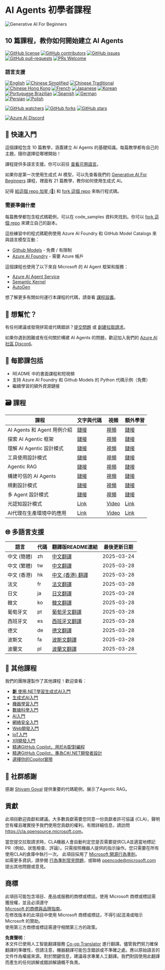 <!--
CO_OP_TRANSLATOR_METADATA:
{
  "original_hash": "09e975d95b470ee45ab546c22ee35d33",
  "translation_date": "2025-03-28T11:23:57+00:00",
  "source_file": "README.md",
  "language_code": "hk"
}
-->
# AI Agents 初學者課程

![Generative AI For Beginners](../../translated_images/repo-thumbnail.fdd5f487bb7274d4a08459d76907ec4914de268c99637e9af082b1d3eb0730e2.hk.png)

## 10 篇課程，教你如何開始建立 AI Agents

[![GitHub license](https://img.shields.io/github/license/microsoft/ai-agents-for-beginners.svg)](https://github.com/microsoft/ai-agents-for-beginners/blob/master/LICENSE?WT.mc_id=academic-105485-koreyst)
[![GitHub contributors](https://img.shields.io/github/contributors/microsoft/ai-agents-for-beginners.svg)](https://GitHub.com/microsoft/ai-agents-for-beginners/graphs/contributors/?WT.mc_id=academic-105485-koreyst)
[![GitHub issues](https://img.shields.io/github/issues/microsoft/ai-agents-for-beginners.svg)](https://GitHub.com/microsoft/ai-agents-for-beginners/issues/?WT.mc_id=academic-105485-koreyst)
[![GitHub pull-requests](https://img.shields.io/github/issues-pr/microsoft/ai-agents-for-beginners.svg)](https://GitHub.com/microsoft/ai-agents-for-beginners/pulls/?WT.mc_id=academic-105485-koreyst)
[![PRs Welcome](https://img.shields.io/badge/PRs-welcome-brightgreen.svg?style=flat-square)](http://makeapullrequest.com?WT.mc_id=academic-105485-koreyst)

### 語言支援
[![English](https://img.shields.io/badge/English-brightgreen.svg?style=flat-square)](README.md)
[![Chinese Simplified](https://img.shields.io/badge/Chinese_Simplified-brightgreen.svg?style=flat-square)](../zh/README.md)
[![Chinese Traditional](https://img.shields.io/badge/Chinese_Traditional-brightgreen.svg?style=flat-square)](../tw/README.md)     
[![Chinese Hong Kong](https://img.shields.io/badge/Chinese_Hong_Kong-brightgreen.svg?style=flat-square)](./README.md) 
[![French](https://img.shields.io/badge/French-brightgreen.svg?style=flat-square)](../fr/README.md)
[![Japanese](https://img.shields.io/badge/Japanese-brightgreen.svg?style=flat-square)](../ja/README.md) 
[![Korean](https://img.shields.io/badge/Korean-brightgreen.svg?style=flat-square)](../ko/README.md)
[![Portuguese Brazilian](https://img.shields.io/badge/Portuguese_Brazilian-brightgreen.svg?style=flat-square)](../pt/README.md)
[![Spanish](https://img.shields.io/badge/Spanish-brightgreen.svg?style=flat-square)](../es/README.md)
[![German](https://img.shields.io/badge/German-brightgreen.svg?style=flat-square)](../de/README.md)  
[![Persian](https://img.shields.io/badge/Persian-brightgreen.svg?style=flat-square)](../fa/README.md) 
[![Polish](https://img.shields.io/badge/Polish-brightgreen.svg?style=flat-square)](../pl/README.md) 

[![GitHub watchers](https://img.shields.io/github/watchers/microsoft/ai-agents-for-beginners.svg?style=social&label=Watch)](https://GitHub.com/microsoft/ai-agents-for-beginners/watchers/?WT.mc_id=academic-105485-koreyst)
[![GitHub forks](https://img.shields.io/github/forks/microsoft/ai-agents-for-beginners.svg?style=social&label=Fork)](https://GitHub.com/microsoft/ai-agents-for-beginners/network/?WT.mc_id=academic-105485-koreyst)
[![GitHub stars](https://img.shields.io/github/stars/microsoft/ai-agents-for-beginners.svg?style=social&label=Star)](https://GitHub.com/microsoft/ai-agents-for-beginners/stargazers/?WT.mc_id=academic-105485-koreyst)

[![Azure AI Discord](https://dcbadge.limes.pink/api/server/kzRShWzttr)](https://discord.gg/kzRShWzttr)


## 🌱 快速入門

這個課程包含 10 篇教學，涵蓋建立 AI Agents 的基礎知識。每篇教學都有自己的主題，隨你選擇從哪裡開始！

課程提供多語言支援。你可以前往 [查看可用語言](../..)。

如果你是第一次使用生成式 AI 模型，可以先查看我們的 [Generative AI For Beginners](https://aka.ms/genai-beginners) 課程，裡面有 21 篇教學，教你如何使用生成式 AI。

記得 [給這個 repo 加星 (🌟)](https://docs.github.com/en/get-started/exploring-projects-on-github/saving-repositories-with-stars?WT.mc_id=academic-105485-koreyst) 和 [fork 這個 repo](https://github.com/microsoft/ai-agents-for-beginners/fork) 來執行程式碼。

### 需要準備什麼

每篇教學都包含程式碼範例，可以在 code_samples 資料夾找到。你可以 [fork 這個 repo](https://github.com/microsoft/ai-agents-for-beginners/fork) 來建立自己的副本。

這些練習中的程式碼範例使用 Azure AI Foundry 和 GitHub Model Catalogs 來與語言模型互動：

- [Github Models](https://aka.ms/ai-agents-beginners/github-models) - 免費 / 有限制
- [Azure AI Foundry](https://aka.ms/ai-agents-beginners/ai-foundry) - 需要 Azure 帳戶

這個課程也使用了以下來自 Microsoft 的 AI Agent 框架和服務：

- [Azure AI Agent Service](https://aka.ms/ai-agents-beginners/ai-agent-service)
- [Semantic Kernel](https://aka.ms/ai-agents-beginners/semantic-kernel)  
- [AutoGen](https://aka.ms/ai-agents/autogen)  

想了解更多有關如何運行本課程的代碼，請查看 [課程設置](./00-course-setup/README.md)。  

## 🙏 想幫忙？  

有任何建議或發現拼寫或代碼錯誤？[提交問題](https://github.com/microsoft/ai-agents-for-beginners/issues?WT.mc_id=academic-105485-koreyst) 或 [創建拉取請求](https://github.com/microsoft/ai-agents-for-beginners/pulls?WT.mc_id=academic-105485-koreyst)。  

如果你遇到困難或有任何關於構建 AI Agents 的問題，歡迎加入我們的 [Azure AI 社區 Discord](https://discord.gg/kzRShWzttr)。  

## 📂 每節課包括  

- README 中的書面課程和短視頻  
- 支持 Azure AI Foundry 和 Github Models 的 Python 代碼示例（免費）  
- 繼續學習的額外資源鏈接  

## 🗃️ 課程  

| **課程**                                 | **文字與代碼**                                    | **視頻**                                                  | **額外學習**                                                                     |  
|------------------------------------------|----------------------------------------------------|------------------------------------------------------------|----------------------------------------------------------------------------------------|  
| AI Agents 和 Agent 用例介紹               | [鏈接](./01-intro-to-ai-agents/README.md)          | [視頻](https://youtu.be/3zgm60bXmQk?si=z8QygFvYQv-9WtO1)    | [鏈接](https://aka.ms/ai-agents-beginners/collection?WT.mc_id=academic-105485-koreyst)  |  
| 探索 AI Agentic 框架                      | [鏈接](./02-explore-agentic-frameworks/README.md)  | [視頻](https://youtu.be/ODwF-EZo_O8?si=Vawth4hzVaHv-u0H)    | [鏈接](https://aka.ms/ai-agents-beginners/collection?WT.mc_id=academic-105485-koreyst)  |  
| 理解 AI Agentic 設計模式                  | [鏈接](./03-agentic-design-patterns/README.md)     | [視頻](https://youtu.be/m9lM8qqoOEA?si=BIzHwzstTPL8o9GF)    | [鏈接](https://aka.ms/ai-agents-beginners/collection?WT.mc_id=academic-105485-koreyst)  |  
| 工具使用設計模式                          | [鏈接](./04-tool-use/README.md)                    | [視頻](https://youtu.be/vieRiPRx-gI?si=2z6O2Xu2cu_Jz46N)    | [鏈接](https://aka.ms/ai-agents-beginners/collection?WT.mc_id=academic-105485-koreyst)  |  
| Agentic RAG                              | [鏈接](./05-agentic-rag/README.md)                 | [視頻](https://youtu.be/WcjAARvdL7I?si=gKPWsQpKiIlDH9A3)    | [鏈接](https://aka.ms/ai-agents-beginners/collection?WT.mc_id=academic-105485-koreyst)  |  
| 構建可信的 AI Agents                      | [鏈接](./06-building-trustworthy-agents/README.md) | [視頻](https://youtu.be/iZKkMEGBCUQ?si=jZjpiMnGFOE9L8OK )   | [鏈接](https://aka.ms/ai-agents-beginners/collection?WT.mc_id=academic-105485-koreyst)  |  
| 規劃設計模式                              | [鏈接](./07-planning-design/README.md)             | [視頻](https://youtu.be/kPfJ2BrBCMY?si=6SC_iv_E5-mzucnC)    | [鏈接](https://aka.ms/ai-agents-beginners/collection?WT.mc_id=academic-105485-koreyst)  |  
| 多 Agent 設計模式                         | [鏈接](./08-multi-agent/README.md)                 | [視頻](https://youtu.be/V6HpE9hZEx0?si=rMgDhEu7wXo2uo6g)    | [鏈接](https://aka.ms/ai-agents-beginners/collection?WT.mc_id=academic-105485-koreyst)  |  
| 元認知設計模式             | [Link](./09-metacognition/README.md)               | [Video](https://youtu.be/His9R6gw6Ec?si=8gck6vvdSNCt6OcF)  | [Link](https://aka.ms/ai-agents-beginners/collection?WT.mc_id=academic-105485-koreyst) |
| AI代理在生產環境中的應用   | [Link](./10-ai-agents-production/README.md)        | [Video](https://youtu.be/l4TP6IyJxmQ?si=31dnhexRo6yLRJDl)  | [Link](https://aka.ms/ai-agents-beginners/collection?WT.mc_id=academic-105485-koreyst) |

## 🌐 多語言支援

| 語言                 | 代碼 | 翻譯版README連結                                       | 最後更新日期 |
|----------------------|------|---------------------------------------------------------|--------------|
| 中文 (簡體)          | zh   | [中文翻譯](../zh/README.md)                | 2025-03-24   |
| 中文 (繁體)          | tw   | [中文翻譯](../tw/README.md)                | 2025-03-28   |
| 中文 (香港)          | hk   | [中文 (香港) 翻譯](./README.md)         | 2025-03-28   |
| 法文                 | fr   | [法文翻譯](../fr/README.md)                | 2025-03-28   |
| 日文                 | ja   | [日文翻譯](../ja/README.md)                | 2025-03-28   |
| 韓文                 | ko   | [韓文翻譯](../ko/README.md)                | 2025-03-28   |
| 葡萄牙文             | pt   | [葡萄牙文翻譯](../pt/README.md)            | 2025-03-28   |
| 西班牙文             | es   | [西班牙文翻譯](../es/README.md)            | 2025-03-28   |
| 德文                 | de   | [德文翻譯](../de/README.md)                | 2025-03-28   |
| 波斯文               | fa   | [波斯文翻譯](../fa/README.md)              | 2025-03-28   |
| 波蘭文               | pl   | [波蘭文翻譯](../pl/README.md)              | 2025-03-28   |

## 🎒 其他課程

我們的團隊還製作了其他課程！歡迎查看：

- [**新** 使用.NET學習生成式AI入門](https://github.com/microsoft/Generative-AI-for-beginners-dotnet?WT.mc_id=academic-105485-koreyst)
- [生成式AI入門](https://github.com/microsoft/generative-ai-for-beginners?WT.mc_id=academic-105485-koreyst)
- [機器學習入門](https://aka.ms/ml-beginners?WT.mc_id=academic-105485-koreyst)
- [數據科學入門](https://aka.ms/datascience-beginners?WT.mc_id=academic-105485-koreyst)
- [AI入門](https://aka.ms/ai-beginners?WT.mc_id=academic-105485-koreyst)
- [網絡安全入門](https://github.com/microsoft/Security-101??WT.mc_id=academic-96948-sayoung)
- [Web開發入門](https://aka.ms/webdev-beginners?WT.mc_id=academic-105485-koreyst)
- [IoT入門](https://aka.ms/iot-beginners?WT.mc_id=academic-105485-koreyst)
- [XR開發入門](https://github.com/microsoft/xr-development-for-beginners?WT.mc_id=academic-105485-koreyst)
- [精通GitHub Copilot，用於AI配對編程](https://aka.ms/GitHubCopilotAI?WT.mc_id=academic-105485-koreyst)
- [精通GitHub Copilot，專為C#/.NET開發者設計](https://github.com/microsoft/mastering-github-copilot-for-dotnet-csharp-developers?WT.mc_id=academic-105485-koreyst)
- [選擇你的Copilot冒險](https://github.com/microsoft/CopilotAdventures?WT.mc_id=academic-105485-koreyst)

## 🌟 社群感謝

感謝 [Shivam Goyal](https://www.linkedin.com/in/shivam2003/) 提供重要的代碼範例，展示了Agentic RAG。

## 貢獻

此項目歡迎貢獻和建議。大多數貢獻需要您同意一份貢獻者許可協議 (CLA)，聲明您有權且確實授予我們使用您貢獻的權利。有關詳細信息，請訪問 <https://cla.opensource.microsoft.com>。

當您提交拉取請求時，CLA機器人會自動判定您是否需要提供CLA並適當地標記PR（例如，狀態檢查、評論）。只需按照機器人提供的指示操作。您只需要在所有使用CLA的倉庫中執行一次。
此項目採用了 [Microsoft 開源行為準則](https://opensource.microsoft.com/codeofconduct/)。  
如需更多資訊，請參閱 [行為準則常見問題](https://opensource.microsoft.com/codeofconduct/faq/)，或聯絡 [opencode@microsoft.com](mailto:opencode@microsoft.com) 提出其他問題或意見。

## 商標

此項目可能包含項目、產品或服務的商標或標誌。使用 Microsoft 商標或標誌需獲授權，並且必須遵守  
[Microsoft 的商標與品牌指南](https://www.microsoft.com/legal/intellectualproperty/trademarks/usage/general)。  
在修改版本的此項目中使用 Microsoft 商標或標誌，不得引起混淆或暗示 Microsoft 的贊助。  
使用第三方商標或標誌需遵守相關第三方的政策。  

**免責聲明**：  
本文件已使用人工智能翻譯服務 [Co-op Translator](https://github.com/Azure/co-op-translator) 進行翻譯。儘管我們努力確保翻譯的準確性，但請注意，機器翻譯可能包含錯誤或不準確之處。應以原始語言的文件作為權威來源。對於關鍵信息，建議尋求專業人工翻譯。我們對因使用此翻譯而產生的任何誤解或錯誤解讀概不負責。